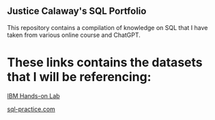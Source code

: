 ## Justice Calaway's SQL Portfolio

This repository contains a compilation of knowledge on SQL that I have taken from various online course and ChatGPT. 

# These links contains the datasets that I will be referencing:
[IBM Hands-on Lab](https://labs.cognitiveclass.ai/v2/tools/datasette?ulid=ulid-9732c1d52618017ef874e02c44800f212ce4bb81)

[sql-practice.com](https://www.sql-practice.com/)
